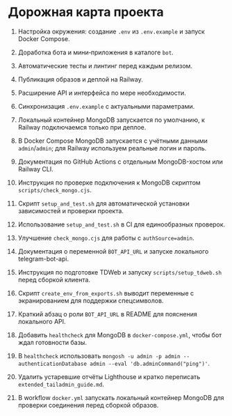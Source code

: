 <!-- Назначение файла: краткий план развития проекта. -->

# Дорожная карта проекта

1. Настройка окружения: создание `.env` из `.env.example` и запуск Docker Compose.
2. Доработка бота и мини‑приложения в каталоге `bot`.
3. Автоматические тесты и линтинг перед каждым релизом.
4. Публикация образов и деплой на Railway.
5. Расширение API и интерфейса по мере необходимости.
6. Синхронизация `.env.example` с актуальными параметрами.
7. Локальный контейнер MongoDB запускается по умолчанию, к Railway подключаемся только при деплое.
8. В Docker Compose MongoDB запускается с учётными данными `admin`/`admin`; для
   Railway используем реальные логин и пароль.
9. Документация по GitHub Actions с отдельным MongoDB-хостом или Railway CLI.
10. Инструкция по проверке подключения к MongoDB скриптом `scripts/check_mongo.cjs`.
11. Скрипт `setup_and_test.sh` для автоматической установки зависимостей и проверки проекта.
12. Использование `setup_and_test.sh` в CI для единообразных проверок.
13. Улучшение `check_mongo.cjs` для работы с `authSource=admin`.
14. Документация о переменной `BOT_API_URL` и запуске локального telegram-bot-api.
15. Инструкция по подготовке TDWeb и запуску `scripts/setup_tdweb.sh` перед
    сборкой клиента.
16. Скрипт `create_env_from_exports.sh` выводит переменные с экранированием для поддержки спецсимволов.

16. Краткий абзац о роли `BOT_API_URL` в README для пояснения локального API.
17. Добавить `healthcheck` для MongoDB в `docker-compose.yml`, чтобы бот ждал готовности базы.
18. В `healthcheck` использовать `mongosh -u admin -p admin --authenticationDatabase admin --eval 'db.adminCommand("ping")'`.
19. Удалить устаревшие отчёты Lighthouse и кратко переписать `extended_tailadmin_guide.md`.
20. В workflow `docker.yml` запускать локальный контейнер MongoDB для проверки
    соединения перед сборкой образов.

